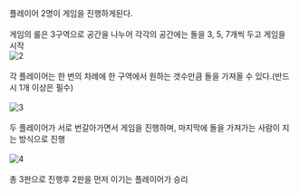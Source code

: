 플레이어 2명이 게임을 진행하게된다.\
\
게임의 룰은 3구역으로 공간을 나누어 각각의 공간에는 돌을 3, 5, 7개씩 두고 게임을 시작\
![2](https://user-images.githubusercontent.com/42165319/44079376-d0afe2ca-9fe3-11e8-9004-73cddbca1da5.png)\
\
각 플레이어는 한 번의 차례에 한 구역에서 원하는 갯수만큼 돌을 가져올 수 있다.(반드시 1개 이상은 필수)\
\
![3](https://user-images.githubusercontent.com/42165319/44079649-96d0820c-9fe4-11e8-972f-83be2710949f.png)\
\
두 플레이어가 서로 번갈아가면서 게임을 진행하며, 마지막에 돌을 가져가는 사람이 지는 방식으로 진행\
\
![4](https://user-images.githubusercontent.com/42165319/44079795-117dbd08-9fe5-11e8-91ca-727abbe2e333.png)\
\
총 3판으로 진행후 2판을 먼저 이기는 플레이어가 승리
